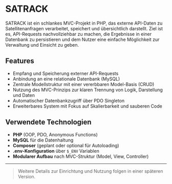 # SATRACK

SATRACK ist ein schlankes MVC-Projekt in PHP, das externe API-Daten zu Satellitenanfragen verarbeitet, speichert und übersichtlich darstellt. Ziel ist es, API-Requests nachvollziehbar zu machen, die Ergebnisse in einer Datenbank zu persistieren und dem Nutzer eine einfache Möglichkeit zur Verwaltung und Einsicht zu geben.

## Features

- Empfang und Speicherung externer API-Requests
- Anbindung an eine relationale Datenbank (MySQL)
- Zentrale Modellstruktur mit einer vererbbaren Model-Basis (CRUD)
- Nutzung des MVC-Prinzips zur klaren Trennung von Logik, Darstellung und Daten
- Automatischer Datenbankzugriff über PDO Singleton
- Erweiterbares System mit Fokus auf Skalierbarkeit und sauberen Code

## Verwendete Technologien

- **PHP** (OOP, PDO, Anonymous Functions)
- **MySQL** für die Datenhaltung
- **Composer** (geplant oder optional für Autoloading)
- **.env-Konfiguration** über `$_ENV` Variablen
- **Modularer Aufbau** nach MVC-Struktur (Model, View, Controller)

---

> Weitere Details zur Einrichtung und Nutzung folgen in einer späteren Version.
